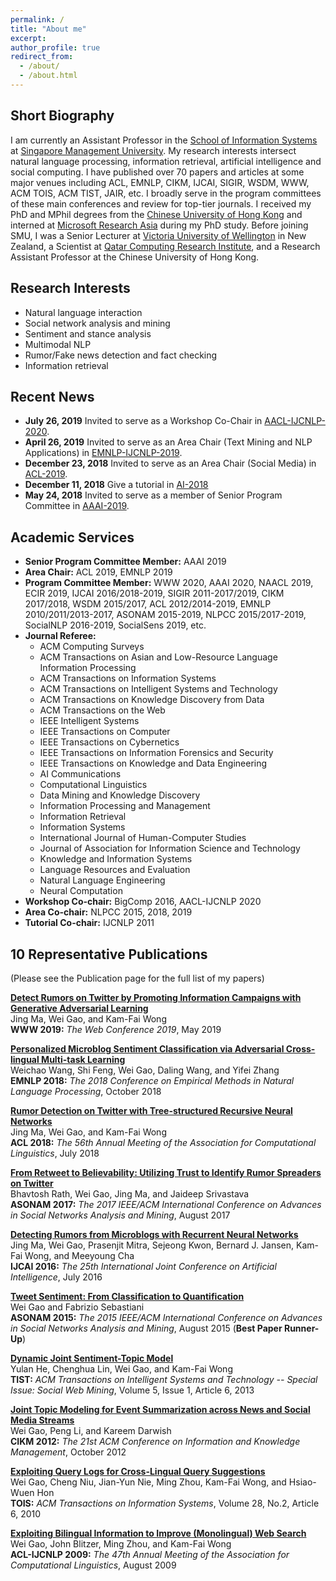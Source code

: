 ```yaml
---
permalink: /
title: "About me"
excerpt:
author_profile: true
redirect_from: 
  - /about/
  - /about.html
---
```


## Short Biography
I am currently an Assistant Professor in the [School of Information Systems](https://sis.smu.edu.sg/) at [Singapore Management University](https://www.smu.edu.sg/). My research interests intersect natural language processing, information retrieval, artificial intelligence and social computing. I have published over 70 papers and articles at some major venues including ACL, EMNLP, CIKM, IJCAI, SIGIR, WSDM, WWW, ACM TOIS, ACM TIST, JAIR, etc. I broadly serve in the program committees of these main conferences and review for top-tier journals. I received my PhD and MPhil degrees from the [Chinese University of Hong Kong](http://www.cuhk.edu.hk) and interned at [Microsoft Research Asia](https://www.microsoft.com/en-us/research/lab/microsoft-research-asia/) during my PhD study. Before joining SMU, I was a Senior Lecturer at [Victoria University of Wellington](http://www.vuw.ac.nz) in New Zealand, a Scientist at [Qatar Computing Research Institute](https://www.hbku.edu.qa/en/qcri), and a Research Assistant Professor at the Chinese University of Hong Kong.


## Research Interests
* Natural language interaction
* Social network analysis and mining
* Sentiment and stance analysis 
* Multimodal NLP
* Rumor/Fake news detection and fact checking
* Information retrieval


## Recent News
* __July 26, 2019__ Invited to serve as a Workshop Co-Chair in [AACL-IJCNLP-2020](http://aacl2020.org/).
* __April 26, 2019__ Invited to serve as an Area Chair (Text Mining and NLP Applications) in [EMNLP-IJCNLP-2019](https://www.emnlp-ijcnlp2019.org/).
* __December 23, 2018__ Invited to serve as an Area Chair (Social Media) in [ACL-2019](http://www.acl2019.org/EN/index.xhtml).
* __December 11, 2018__ Give a tutorial in [AI-2018](https://ecs.victoria.ac.nz/Events/AI2018/)
* __May 24, 2018__ Invited to serve as a member of Senior Program Committee in [AAAI-2019](https://aaai.org/Conferences/AAAI-19/).

## Academic Services
* __Senior Program Committee Member:__ AAAI 2019
* __Area Chair:__ ACL 2019, EMNLP 2019
* __Program Committee Member:__ WWW 2020, AAAI 2020, NAACL 2019, ECIR 2019, IJCAI 2016/2018-2019, SIGIR 2011-2017/2019, CIKM 2017/2018, WSDM 2015/2017, ACL 2012/2014-2019, EMNLP 2010/2011/2013-2017, ASONAM 2015-2019, NLPCC 2015/2017-2019, SocialNLP 2016-2019, SocialSens 2019, etc.
* __Journal Referee:__
  * ACM Computing Surveys
  * ACM Transactions on Asian and Low-Resource Language Information Processing   
  * ACM Transactions on Information Systems 
  * ACM Transactions on Intelligent Systems and Technology  
  * ACM Transactions on Knowledge Discovery from Data 
  * ACM Transactions on the Web
  * IEEE Intelligent Systems
  * IEEE Transactions on Computer 
  * IEEE Transactions on Cybernetics
  * IEEE Transactions on Information Forensics and Security
  * IEEE Transactions on Knowledge and Data Engineering
  * AI Communications  
  * Computational Linguistics
  * Data Mining and Knowledge Discovery
  * Information Processing and Management
  * Information Retrieval
  * Information Systems
  * International Journal of Human-Computer Studies
  * Journal of Association for Information Science and Technology
  * Knowledge and Information Systems
  * Language Resources and Evaluation  
  * Natural Language Engineering
  * Neural Computation
* __Workshop Co-chair:__ BigComp 2016, AACL-IJCNLP 2020
* __Area Co-chair:__ NLPCC 2015, 2018, 2019
* __Tutorial Co-chair:__ IJCNLP 2011

## 10 Representative Publications
(Please see the Publication page for the full list of my papers)

__[Detect Rumors on Twitter by Promoting Information Campaigns with Generative Adversarial Learning](https://dl.acm.org/citation.cfm?id=3313741)__ <br>
Jing Ma, Wei Gao, and Kam-Fai Wong <br>
__WWW 2019:__ *The Web Conference 2019*, May 2019

__[Personalized Microblog Sentiment Classification via Adversarial Cross-lingual Multi-task Learning](https://www.aclweb.org/anthology/D18-1031/)__ <br>
Weichao Wang, Shi Feng, Wei Gao, Daling Wang, and Yifei Zhang <br>
__EMNLP 2018:__ *The 2018 Conference on Empirical Methods in Natural Language Processing*, October 2018

__[Rumor Detection on Twitter with Tree-structured Recursive Neural Networks](https://www.aclweb.org/anthology/P18-1184/)__ <br>
Jing Ma, Wei Gao, and Kam-Fai Wong <br>
__ACL 2018:__ *The 56th Annual Meeting of the Association for Computational Linguistics*, July 2018

__[From Retweet to Believability: Utilizing Trust to Identify Rumor Spreaders on Twitter](https://dl.acm.org/citation.cfm?id=3110121)__ <br>
Bhavtosh Rath, Wei Gao, Jing Ma, and Jaideep Srivastava <br>
__ASONAM 2017:__ *The 2017 IEEE/ACM International Conference on Advances in Social Networks Analysis and Mining*, August 2017

__[Detecting Rumors from Microblogs with Recurrent Neural Networks](https://www.ijcai.org/Proceedings/16/Papers/537.pdf)__ <br>
Jing Ma, Wei Gao, Prasenjit Mitra, Sejeong Kwon, Bernard J. Jansen, Kam-Fai Wong, and Meeyoung Cha <br>
__IJCAI 2016:__ *The 25th International Joint Conference on Artificial Intelligence*, July 2016

__[Tweet Sentiment: From Classification to Quantification](http://nmis.isti.cnr.it/sebastiani/Publications/ASONAM2015.pdf)__ <br>
Wei Gao and Fabrizio Sebastiani <br>
__ASONAM 2015:__ *The 2015 IEEE/ACM International Conference on Advances in Social Networks Analysis and Mining*, August 2015 (__Best Paper Runner-Up__)

__[Dynamic Joint Sentiment-Topic Model](https://dl.acm.org/citation.cfm?doid=2542182.2542188)__ <br>
Yulan He, Chenghua Lin, Wei Gao, and Kam-Fai Wong <br>
__TIST:__ *ACM Transactions on Intelligent Systems and Technology -- Special Issue: Social Web Mining*, Volume 5, Issue 1, Article 6, 2013

__[Joint Topic Modeling for Event Summarization across News and Social Media Streams](https://dl.acm.org/citation.cfm?id=2398417)__ <br>
Wei Gao, Peng Li, and Kareem Darwish <br>
__CIKM 2012:__ *The 21st ACM Conference on Information and Knowledge Management*, October 2012

__[Exploiting Query Logs for Cross-Lingual Query Suggestions](https://dl.acm.org/citation.cfm?doid=1740592.1740594)__ <br>
Wei Gao, Cheng Niu, Jian-Yun Nie, Ming Zhou, Kam-Fai Wong, and Hsiao-Wuen Hon <br>
__TOIS:__ *ACM Transactions on Information Systems*, Volume 28, No.2, Article 6, 2010 

__[Exploiting Bilingual Information to Improve (Monolingual) Web Search](https://www.aclweb.org/anthology/P09-1121.pdf)__ <br>
Wei Gao, John Blitzer, Ming Zhou, and Kam-Fai Wong <br>
__ACL-IJCNLP 2009:__ *The 47th Annual Meeting of the Association for Computational Linguistics*, August 2009
